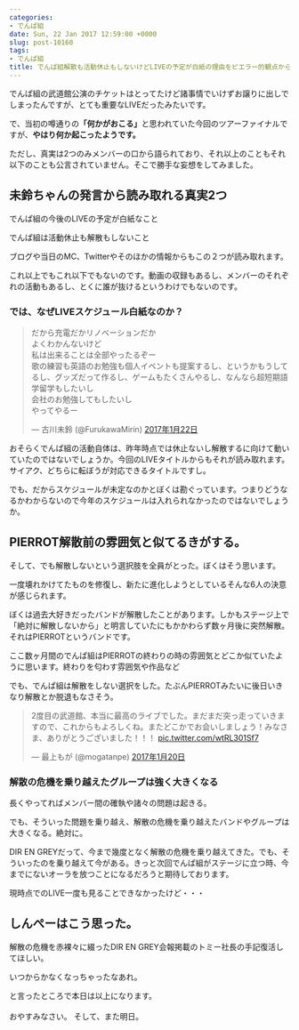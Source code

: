```yaml
---
categories:
- でんぱ組
date: Sun, 22 Jan 2017 12:59:00 +0000
slug: post-10160
tags:
- でんぱ組
title: でんぱ組解散も活動休止もしないけどLIVEの予定が白紙の理由をピエラー的観点から妄想してみた
---
```


でんぱ組の武道館公演のチケットはとってたけど諸事情でいけずお譲りに出しでしまったんですが、とても重要なLIVEだったみたいです。

で、当初の噂通りの<strong>「何かがおこる」</strong>と思われていた今回のツアーファイナルですが、<strong>やはり何か起こったようです。</strong>

ただし、真実は2つのみメンバーの口から語られており、それ以上のこともそれ以下のことも公言されていません。そこで勝手な妄想をしてみました。<!--more--><h2>未鈴ちゃんの発言から読み取れる真実2つ</h2>

でんぱ組の今後のLIVEの予定が白紙なこと

でんぱ組は活動休止も解散もしないこと

ブログや当日のMC、Twitterやそのほかの情報からもこの２つが読み取れます。

これ以上でもこれ以下でもないのです。動画の収録もあるし、メンバーのそれぞれの活動もあるし、とくに誰が抜けるというわけでもないのです。

<h3>では、なぜLIVEスケジュール白紙なのか？</h3>

<blockquote class="twitter-tweet" data-lang="ja"><p lang="ja" dir="ltr">だから充電だかリノベーションだか<br>よくわかんないけど<br>私は出来ることは全部やったるぞー<br>歌の練習も英語のお勉強も個人イベントも提案するし、というかもうしてるし、グッズだって作るし、ゲームもたくさんやるし、なんなら超短期語学留学もしたいし<br>会社のお勉強してもしたいし<br>やってやるー</p>&mdash; 古川未鈴 (@FurukawaMirin) <a href="https://twitter.com/FurukawaMirin/status/823055562111758341">2017年1月22日</a></blockquote>
<script async src="//platform.twitter.com/widgets.js" charset="utf-8"></script>

おそらくでんぱ組の活動自体は、昨年時点では休止ないし解散するに向けて動いていたのではないでしょうか。今回のLIVEタイトルからもそれが読み取れます。サイアク、どちらに転ぼうが対応できるタイトルですし。

でも、だからスケジュールが未定なのかとぼくは勘ぐっています。つまりどうなるかわからないので今年のスケジュールは入れられなかったのではないでしょうか。

<h2>PIERROT解散前の雰囲気と似てるきがする。</h2>

そして、でも解散しないという選択肢を全員がとった。ぼくはそう思います。

一度壊れかけてたものを修復し、新たに進化しようとしているそんな6人の決意が感じられます。

ぼくは過去大好きだったバンドが解散したことがあります。しかもステージ上で「絶対に解散しないから」と明言していたにもかかわらず数ヶ月後に突然解散。それはPIERROTというバンドです。


ここ数ヶ月間のでんぱ組はPIERROTの終わりの時の雰囲気とどこか似ていたように思います。終わりを匂わす雰囲気や作品など

でも、でんぱ組は解散をしない選択をした。たぶんPIERROTみたいに後日いきなり解散とか脱退もなさそう。

<blockquote class="twitter-tweet" data-lang="ja"><p lang="ja" dir="ltr">2度目の武道館、本当に最高のライブでした。まだまだ突っ走っていきますので、これからもよろしくね。またどこかでお会いしましょう！みなさま、ありがとうございました！！！ <a href="https://t.co/wtRL301Sf7">pic.twitter.com/wtRL301Sf7</a></p>&mdash; 最上もが (@mogatanpe) <a href="https://twitter.com/mogatanpe/status/822443700970098689">2017年1月20日</a></blockquote>
<script async src="//platform.twitter.com/widgets.js" charset="utf-8"></script>


<h3>解散の危機を乗り越えたグループは強く大きくなる</h3>

長くやってればメンバー間の確執や諸々の問題は起きる。

でも、そういった問題を乗り越え、解散の危機を乗り越えたバンドやグループは大きくなる。絶対に。

DIR EN GREYだって、今まで幾度となく解散の危機を乗り越えてきた。でも、そういったのを乗り越えて今がある。きっと次回でんぱ組がステージに立つ時、今までにないオーラを放つことになるだろうと期待しております。

現時点でのLIVE一度も見ることできなかったけど・・・



<h2>しんぺーはこう思った。</h2>

解散の危機を赤裸々に綴ったDIR EN GREY会報掲載のトミー社長の手記復活してほしい。

いつからかなくなっちゃったなあれ。



と言ったところで本日は以上になります。<br><br>おやすみなさい。
そして、また明日。